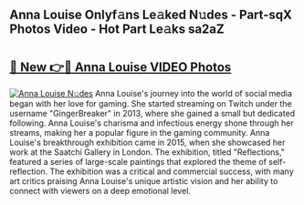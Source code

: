 ## Anna Louise Onlyf𝚊ns Le𝚊ked N𝚞des - Part-sqX Photos Video - Hot Part Le𝚊ks sa2aZ

# <h2><a href="http://ac21161.deff.icu/?id=Anna+Louise">🔗 New 👉🔴 Anna Louise VIDEO Photos</a></h2>

[![Anna Louise N𝚞des](https://i.imgur.com/rIISA9y.gif)](http://ac21161.deff.icu/?id=Anna+Louise)
Anna Louise's journey into the world of social media began with her love for gaming. She started streaming on Twitch under the username "GingerBreaker" in 2013, where she gained a small but dedicated following. Anna Louise's charisma and infectious energy shone through her streams, making her a popular figure in the gaming community. Anna Louise's breakthrough exhibition came in 2015, when she showcased her work at the Saatchi Gallery in London. The exhibition, titled "Reflections," featured a series of large-scale paintings that explored the theme of self-reflection. The exhibition was a critical and commercial success, with many art critics praising Anna Louise's unique artistic vision and her ability to connect with viewers on a deep emotional level.
